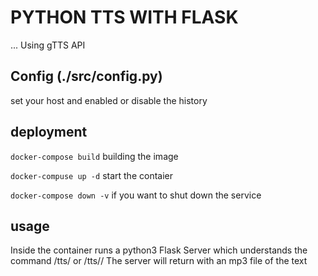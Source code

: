 # PYTHON TTS WITH FLASK
... Using gTTS API

## Config (./src/config.py)
set your host and enabled or disable the history


## deployment
`docker-compose build` building the image

`docker-compuse up -d` start the contaier

`docker-compose down -v` if you want to shut down the service


## usage
Inside the container runs a python3 Flask Server which understands the command
/tts/<text>
or
/tts/<lang>/<text>
The server will return with an mp3 file of the text